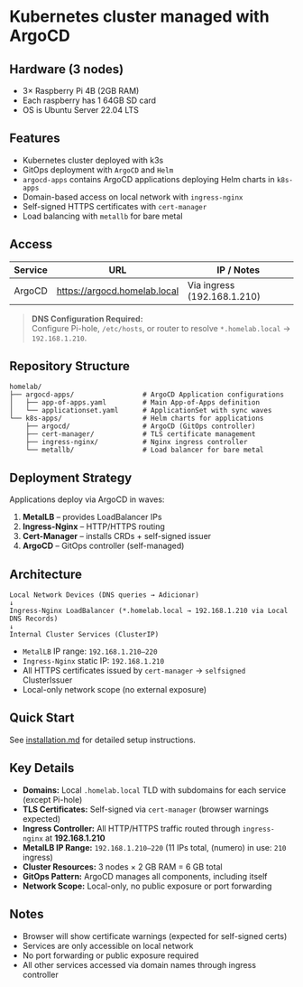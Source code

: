 # Kubernetes cluster managed with ArgoCD

## Hardware (3 nodes)
- 3× Raspberry Pi 4B (2GB RAM)
- Each raspberry has 1 64GB SD card
- OS is Ubuntu Server 22.04 LTS

## Features
- Kubernetes cluster deployed with k3s
- GitOps deployment with `ArgoCD` and `Helm`
- `argocd-apps` contains ArgoCD applications deploying Helm charts in `k8s-apps`
- Domain-based access on local network with `ingress-nginx`
- Self-signed HTTPS certificates with `cert-manager`
- Load balancing with `metallb` for bare metal

## Access

| Service | URL | IP / Notes |
|----------|-----|------------|
| ArgoCD | https://argocd.homelab.local | Via ingress (192.168.1.210) |

> **DNS Configuration Required:**  
> Configure Pi-hole, `/etc/hosts`, or router to resolve `*.homelab.local` → `192.168.1.210`.

## Repository Structure

```
homelab/
├── argocd-apps/                 # ArgoCD Application configurations
│   ├── app-of-apps.yaml         # Main App-of-Apps definition
│   └── applicationset.yaml      # ApplicationSet with sync waves
└── k8s-apps/                    # Helm charts for applications
    ├── argocd/                  # ArgoCD (GitOps controller)
    ├── cert-manager/            # TLS certificate management
    ├── ingress-nginx/           # Nginx ingress controller
    └── metallb/                 # Load balancer for bare metal
```

## Deployment Strategy

Applications deploy via ArgoCD in waves:
1. **MetalLB** – provides LoadBalancer IPs  
2. **Ingress-Nginx** – HTTP/HTTPS routing  
3. **Cert-Manager** – installs CRDs + self-signed issuer  
4. **ArgoCD** – GitOps controller (self-managed)  

## Architecture

```
Local Network Devices (DNS queries → Adicionar)
↓
Ingress-Nginx LoadBalancer (*.homelab.local → 192.168.1.210 via Local DNS Records)
↓
Internal Cluster Services (ClusterIP)
```

- `MetalLB` IP range: `192.168.1.210–220`
- `Ingress-Nginx` static IP: `192.168.1.210`
- All HTTPS certificates issued by `cert-manager` → `selfsigned` ClusterIssuer
- Local-only network scope (no external exposure)

## Quick Start

See [installation.md](installation.md) for detailed setup instructions.

## Key Details

* **Domains:** Local `.homelab.local` TLD with subdomains for each service (except Pi-hole)
* **TLS Certificates:** Self-signed via `cert-manager` (browser warnings expected)
* **Ingress Controller:** All HTTP/HTTPS traffic routed through `ingress-nginx` at **192.168.1.210**
* **MetalLB IP Range:** `192.168.1.210–220` (11 IPs total, (numero) in use: `210` ingress)
* **Cluster Resources:** 3 nodes × 2 GB RAM = 6 GB total
* **GitOps Pattern:** ArgoCD manages all components, including itself
* **Network Scope:** Local-only, no public exposure or port forwarding

## Notes

- Browser will show certificate warnings (expected for self-signed certs)
- Services are only accessible on local network
- No port forwarding or public exposure required
- All other services accessed via domain names through ingress controller